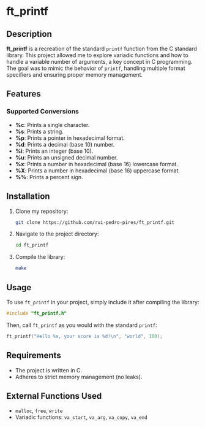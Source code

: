 # ft_printf

## Description
**ft_printf** is a recreation of the standard `printf` function from the C standard library. This project allowed me to explore variadic functions and how to handle a variable number of arguments, a key concept in C programming. The goal was to mimic the behavior of `printf`, handling multiple format specifiers and ensuring proper memory management.

## Features
### Supported Conversions
- **%c**: Prints a single character.
- **%s**: Prints a string.
- **%p**: Prints a pointer in hexadecimal format.
- **%d**: Prints a decimal (base 10) number.
- **%i**: Prints an integer (base 10).
- **%u**: Prints an unsigned decimal number.
- **%x**: Prints a number in hexadecimal (base 16) lowercase format.
- **%X**: Prints a number in hexadecimal (base 16) uppercase format.
- **%%**: Prints a percent sign.

## Installation
1. Clone my repository:
   ```bash
   git clone https://github.com/rui-pedro-pires/ft_printf.git
   ```
2. Navigate to the project directory:
   ```bash
   cd ft_printf
   ```
3. Compile the library:
   ```bash
   make
   ```

## Usage
To use `ft_printf` in your project, simply include it after compiling the library:
```c
#include "ft_printf.h"
```
Then, call `ft_printf` as you would with the standard `printf`:
```c
ft_printf("Hello %s, your score is %d!\n", "world", 100);
```

## Requirements
- The project is written in C.
- Adheres to strict memory management (no leaks).

## External Functions Used
- `malloc`, `free`, `write`
- Variadic functions: `va_start`, `va_arg`, `va_copy`, `va_end`
